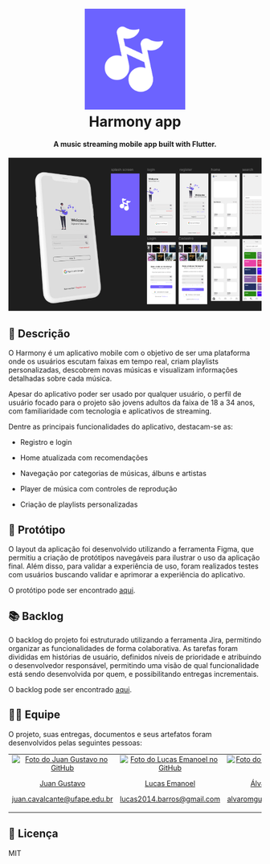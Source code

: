 <h1 align="center">
  <br>
  <a href="https://github.com/JuanGustah/dam_music_streaming"><img src="https://github.com/JuanGustah/dam_music_streaming/blob/main/harmony.png" alt="Music Streaming icon" width="200"></a>
  <br>
  Harmony app
  <br>
</h1>

<h4 align="center">A music streaming mobile app built with Flutter.</h4>

<div align="center">
<img src="https://raw.githubusercontent.com/JuanGustah/dam_music_streaming/main/app.png" alt="Harmony screenshot">
</div>

## 📃 Descrição

O Harmony é um aplicativo mobile com o objetivo de ser uma plataforma onde os usuários escutam faixas em tempo real, criam playlists personalizadas, descobrem novas músicas e visualizam informações detalhadas sobre cada música.

Apesar do aplicativo poder ser usado por qualquer usuário, o perfil de usuário focado para o projeto são jovens adultos da faixa de 18 a 34 anos, com familiaridade com tecnologia e aplicativos de streaming.

Dentre as principais funcionalidades do aplicativo, destacam-se as:

- Registro e login

- Home atualizada com recomendações

- Navegação por categorias de músicas, álbuns e artistas

- Player de música com controles de reprodução

- Criação de playlists personalizadas

## 📐 Protótipo

O layout da aplicação foi desenvolvido utilizando a ferramenta Figma, que permitiu a criação de protótipos navegáveis para ilustrar o uso da aplicação final. Além disso, para validar a experiência de uso, foram realizados testes com usuários buscando validar e aprimorar a experiência do aplicativo.

O protótipo pode ser encontrado [aqui](https://www.figma.com/design/pwvKNkrvGTK7ODusFZujqH/DAM---Prot%C3%B3tipo--Spotify-?node-id=0-1&t=HOA10nljeYKmfCIS-1).

## 📚 Backlog

O backlog do projeto foi estruturado utilizando a ferramenta Jira, permitindo organizar as funcionalidades de forma colaborativa. As tarefas foram divididas em histórias de usuário, definidos níveis de prioridade e atribuindo o desenvolvedor responsável, permitindo uma visão de qual funcionalidade está sendo desenvolvida por quem, e possibilitando entregas incrementais.

O backlog pode ser encontrado [aqui](https://spotify-clone.atlassian.net/jira/software/projects/DAM).

## 👨‍💻 Equipe

O projeto, suas entregas, documentos e seus artefatos foram desenvolvidos pelas seguintes pessoas:

<table align="center">
  <tr>
    <td align="center">
      <a href="#">
        <img src="https://avatars.githubusercontent.com/u/48099099" width="100px;" alt="Foto do Juan Gustavo no GitHub"/><br>
        <div align="center">
          <p>Juan Gustavo</p>
          <p>juan.cavalcante@ufape.edu.br</p>
        </div>
      </a>
    </td>
    <td align="center">
      <a href="#">
        <img src="https://avatars.githubusercontent.com/u/43378517" width="100px;" alt="Foto do Lucas Emanoel no GitHub"/><br>
        <div align="center">
          <p>Lucas Emanoel</p>
          <p>lucas2014.barros@gmail.com</p>
        </div>
      </a>
    </td>
    <td align="center">
      <a href="#">
        <img src="https://avatars.githubusercontent.com/u/49320611" width="100px;" alt="Foto do Alvaro Miguel no GitHub"/><br>
        <div align="center">
          <p>Álvaro Miguel</p>
          <p>alvaromgueiros@gmail.com</p>
        </div>
      </a>
    </td>
  </tr>
</table>

## 💼 Licença

MIT
